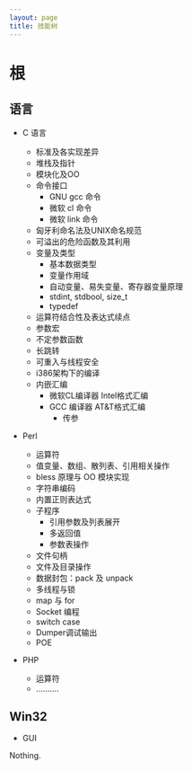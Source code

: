 ```yaml
---
layout: page
title: 技能树
---
```


# 根

## 语言
* C 语言
	* 标准及各实现差异
	* 堆栈及指针
	* 模块化及OO
	* 命令接口
		* GNU gcc 命令
		* 微软 cl 命令
		* 微软 link 命令
	* 匈牙利命名法及UNIX命名规范
	* 可溢出的危险函数及其利用
	* 变量及类型
		* 基本数据类型
		* 变量作用域
		* 自动变量、易失变量、寄存器变量原理
		* stdint, stdbool, size_t
		* typedef
	* 运算符结合性及表达式续点
	* 参数宏
	* 不定参数函数
	* 长跳转
	* 可重入与线程安全
	* i386架构下的编译
	* 内嵌汇编
		* 微软CL编译器 Intel格式汇编
		* GCC 编译器 AT&T格式汇编
			* 传参

* Perl
	* 运算符
	* 值变量、数组、散列表、引用相关操作
	* bless 原理与 OO 模块实现
	* 字符串编码
	* 内置正则表达式
	* 子程序
		* 引用参数及列表展开
		* 多返回值
		* 参数表操作
	* 文件句柄
	* 文件及目录操作
	* 数据封包：pack 及 unpack
	* 多线程与锁
	* map 与 for
	* Socket 编程
	* switch case
	* Dumper调试输出
	* POE

* PHP
	* 运算符
	* ..........



## Win32

* GUI
	
Nothing.
